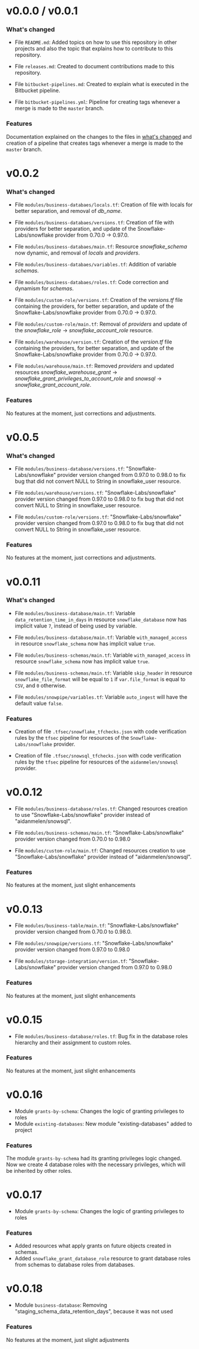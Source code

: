 # v0.0.0 / v0.0.1

### What's changed

- File ```README.md```: Added topics on how to use this repository in other projects and also the topic that explains how to contribute to this repository.

- File ```releases.md```: Created to document contributions made to this repository.

- File ```bitbucket-pipelines.md```: Created to explain what is executed in the Bitbucket pipeline.

- File ```bitbucket-pipelines.yml```: Pipeline for creating tags whenever a merge is made to the ```master``` branch.

### Features

Documentation explained on the changes to the files in [what's changed](#whats-changed) and creation of a pipeline that creates tags whenever a merge is made to the ```master``` branch.

# v0.0.2

### What's changed

- File ```modules/business-databaes/locals.tf```: Creation of file with locals for better separation, and removal of *db_name*.

- File ```modules/business-databaes/versions.tf```: Creation of file with providers for better separation, and update of the Snowflake-Labs/snowflake provider from 0.70.0 -> 0.97.0.

- File ```modules/business-databaes/main.tf```: Resource *snowflake_schema* now dynamic, and removal of *locals* and *providers*.

- File ```modules/business-databaes/variables.tf```: Addition of variable *schemas*.

- File ```modules/business-databaes/roles.tf```: Code correction and dynamism for *schemas*.

- File ```modules/custom-role/versions.tf```: Creation of the *versions.tf* file containing the providers, for better separation, and update of the Snowflake-Labs/snowflake provider from 0.70.0 -> 0.97.0.

- File ```modules/custom-role/main.tf```: Removal of *providers* and update of the *snowflake_role* -> *snowflake_account_role* resource.

- File ```modules/warehouse/version.tf```: Creation of the *version.tf* file containing the providers, for better separation, and update of the Snowflake-Labs/snowflake provider from 0.70.0 -> 0.97.0.

- File ```modules/warehouse/main.tf```: Removed *providers* and updated resources *snowflake_warehouse_grant* -> *snowflake_grant_privileges_to_account_role* and *snowsql* -> *snowflake_grant_account_role*.

### Features

No features at the moment, just corrections and adjustments.

# v0.0.5

### What's changed

- File ```modules/business-database/versions.tf```: "Snowflake-Labs/snowflake" provider version changed from 0.97.0 to 0.98.0 to fix bug that did not convert NULL to String in snowflake_user resource.

- File ```modules/warehouse/versions.tf```: "Snowflake-Labs/snowflake" provider version changed from 0.97.0 to 0.98.0 to fix bug that did not convert NULL to String in snowflake_user resource.

- File ```modules/custom-role/versions.tf```: "Snowflake-Labs/snowflake" provider version changed from 0.97.0 to 0.98.0 to fix bug that did not convert NULL to String in snowflake_user resource.


### Features

No features at the moment, just corrections and adjustments.

# v0.0.11

### What's changed

- File ```modules/business-database/main.tf```: Variable `data_retention_time_in_days` in resource `snowflake_database` now has implicit value `7`, instead of being used by variable.

- File ```modules/business-database/main.tf```: Variable `with_managed_access` in resource `snowflake_schema` now has implicit value `true`.

- File ```modules/business-schemas/main.tf```: Variable `with_managed_access` in resource `snowflake_schema` now has implicit value `true`.

- File ```modules/business-schemas/main.tf```: Variable `skip_header` in resource `snowflake_file_format` will be equal to `1` if `var.file_format` is equal to `CSV`, and `0` otherwise.

- File ```modules/snowpipe/variables.tf```: Variable `auto_ingest` will have the default value `false`.

### Features

- Creation of file `.tfsec/snowflake_tfchecks.json` with code verification rules by the `tfsec` pipeline for resources of the `Snowflake-Labs/snowflake` provider.

- Creation of file `.tfsec/snowsql_tfchecks.json` with code verification rules by the `tfsec` pipeline for resources of the `aidanmelen/snowsql` provider.

# v0.0.12
- File ```modules/business-database/roles.tf```: Changed resources creation to use "Snowflake-Labs/snowflake" provider instead of "aidanmelen/snowsql".

- File ```modules/business-schemas/main.tf```: "Snowflake-Labs/snowflake" provider version changed from 0.70.0 to 0.98.0

- File ```modules/custom-role/main.tf```: Changed resources creation to use "Snowflake-Labs/snowflake" provider instead of "aidanmelen/snowsql".


### Features
No features at the moment, just slight enhancements

# v0.0.13
- File ```modules/business-table/main.tf```: "Snowflake-Labs/snowflake" provider version changed from 0.70.0 to 0.98.0.

- File ```modules/snowpipe/versions.tf```: "Snowflake-Labs/snowflake" provider version changed from 0.97.0 to 0.98.0

- File ```modules/storage-integration/version.tf```: "Snowflake-Labs/snowflake" provider version changed from 0.97.0 to 0.98.0


### Features
No features at the moment, just slight enhancements

# v0.0.15
- File ```modules/business-database/roles.tf```: Bug fix in the database roles hierarchy and their assignment to custom roles.

### Features
No features at the moment, just slight enhancements

# v0.0.16
- Module ```grants-by-schema```: Changes the logic of granting privileges to roles
- Module ```existing-databases```: New module "existing-databases" added to project

### Features
The module `grants-by-schema` had its granting privileges logic changed. Now we create 4 database roles with the necessary privileges, which will be inherited by other roles.

# v0.0.17
- Module ```grants-by-schema```: Changes the logic of granting privileges to roles

### Features
- Added resources what apply grants on future objects created in schemas.
- Added `snowflake_grant_database_role` resource to grant database roles from schemas to database roles from databases.

# v0.0.18
- Module ```business-database```: Removing "staging_schema_data_retention_days", because it was not used

### Features
No features at the moment, just slight adjustments